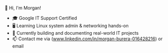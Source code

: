 👋 Hi, I'm Morgan!
- 🎓 Google IT Support Certified
- 🖥️ Learning Linux system admin & networking hands-on
- 🚀 Currently building and documenting real-world IT projects
- 📫 Contact me via (www.linkedin.com/in/morgan-burera-016428216) or email
